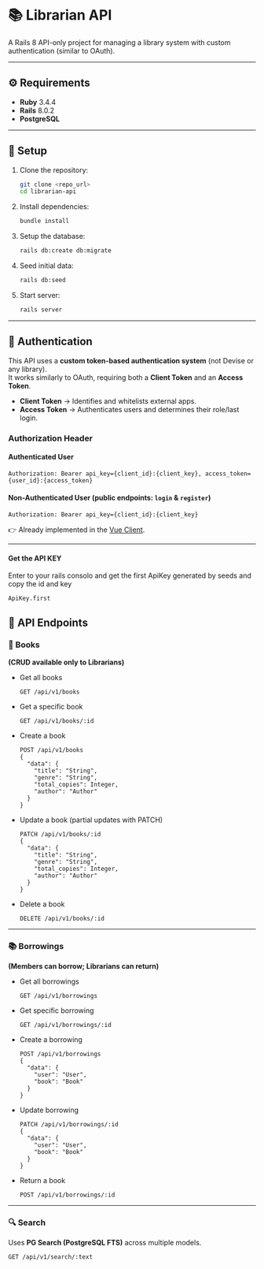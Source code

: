 # 📚 Librarian API

A Rails 8 API-only project for managing a library system with custom authentication (similar to OAuth).  

---

## ⚙️ Requirements

- **Ruby** 3.4.4  
- **Rails** 8.0.2  
- **PostgreSQL**  

---

## 🚀 Setup

1. Clone the repository:  
   ```bash
   git clone <repo_url>
   cd librarian-api
   ```
2. Install dependencies:  
   ```bash
   bundle install
   ```
3. Setup the database:  
   ```bash
   rails db:create db:migrate
   ```
4. Seed initial data:  
   ```bash
   rails db:seed
   ```
5. Start server:  
   ```bash
   rails server 
   ```
---

## 🔑 Authentication

This API uses a **custom token-based authentication system** (not Devise or any library).  
It works similarly to OAuth, requiring both a **Client Token** and an **Access Token**.  

- **Client Token** → Identifies and whitelists external apps.  
- **Access Token** → Authenticates users and determines their role/last login.  

### Authorization Header

#### Authenticated User
```http
Authorization: Bearer api_key={client_id}:{client_key}, access_token={user_id}:{access_token}
```

#### Non-Authenticated User (public endpoints: `login` & `register`)
```http
Authorization: Bearer api_key={client_id}:{client_key}
```

👉 Already implemented in the [Vue Client](https://github.com/renzodiaz/library-management-vue).

---

#### Get the API KEY

Enter to your rails consolo and get the first ApiKey generated by seeds and copy the id and key

```
ApiKey.first
```

## 📡 API Endpoints

### 📖 Books
**(CRUD available only to Librarians)**

- Get all books  
  ```http
  GET /api/v1/books
  ```
- Get a specific book  
  ```http
  GET /api/v1/books/:id
  ```
- Create a book  
  ```http
  POST /api/v1/books
  {
    "data": {
      "title": "String",
      "genre": "String",
      "total_copies": Integer,
      "author": "Author"
    }
  }
  ```
- Update a book (partial updates with PATCH)  
  ```http
  PATCH /api/v1/books/:id
  {
    "data": {
      "title": "String",
      "genre": "String",
      "total_copies": Integer,
      "author": "Author"
    }
  }
  ```
- Delete a book  
  ```http
  DELETE /api/v1/books/:id
  ```

---

### 📚 Borrowings
**(Members can borrow; Librarians can return)**

- Get all borrowings  
  ```http
  GET /api/v1/borrowings
  ```
- Get specific borrowing  
  ```http
  GET /api/v1/borrowings/:id
  ```
- Create a borrowing  
  ```http
  POST /api/v1/borrowings
  {
    "data": {
      "user": "User",
      "book": "Book"
    }
  }
  ```
- Update borrowing  
  ```http
  PATCH /api/v1/borrowings/:id
  {
    "data": {
      "user": "User",
      "book": "Book"
    }
  }
  ```
- Return a book  
  ```http
  POST /api/v1/borrowings/:id
  ```

---

### 🔍 Search
Uses **PG Search (PostgreSQL FTS)** across multiple models.  

```http
GET /api/v1/search/:text
```

